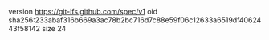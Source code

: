 version https://git-lfs.github.com/spec/v1
oid sha256:233abaf316b669a3ac78b2bc716d7c88e59f06c12633a6519df4062443f58142
size 24
